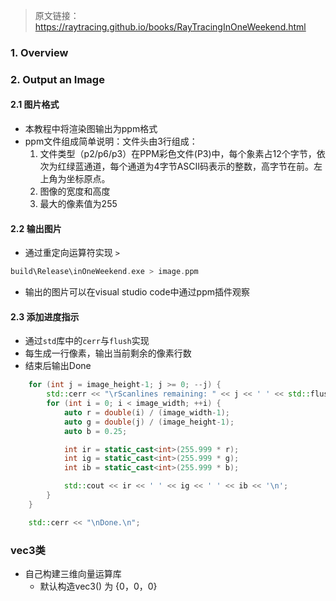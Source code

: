 > 原文链接：https://raytracing.github.io/books/RayTracingInOneWeekend.html

### 1. Overview
### 2. Output an Image
#### 2.1 图片格式
- 本教程中将渲染图输出为ppm格式
- ppm文件组成简单说明：文件头由3行组成：
  1. 文件类型（p2/p6/p3）在PPM彩色文件(P3)中，每个象素占12个字节，依次为红绿蓝通道，每个通道为4字节ASCII码表示的整数，高字节在前。左上角为坐标原点。
  2. 图像的宽度和高度
  3. 最大的像素值为255
#### 2.2 输出图片
- 通过重定向运算符实现 `>`
```cpp
build\Release\inOneWeekend.exe > image.ppm
```
- 输出的图片可以在visual studio code中通过ppm插件观察

#### 2.3 添加进度指示
- 通过`std`库中的`cerr`与`flush`实现
- 每生成一行像素，输出当前剩余的像素行数
- 结束后输出Done
```CPP
    for (int j = image_height-1; j >= 0; --j) {
        std::cerr << "\rScanlines remaining: " << j << ' ' << std::flush;
        for (int i = 0; i < image_width; ++i) {
            auto r = double(i) / (image_width-1);
            auto g = double(j) / (image_height-1);
            auto b = 0.25;

            int ir = static_cast<int>(255.999 * r);
            int ig = static_cast<int>(255.999 * g);
            int ib = static_cast<int>(255.999 * b);

            std::cout << ir << ' ' << ig << ' ' << ib << '\n';
        }
    }

    std::cerr << "\nDone.\n";
```

### vec3类
- 自己构建三维向量运算库
  - 默认构造vec3() 为 {0，0，0}
#### 